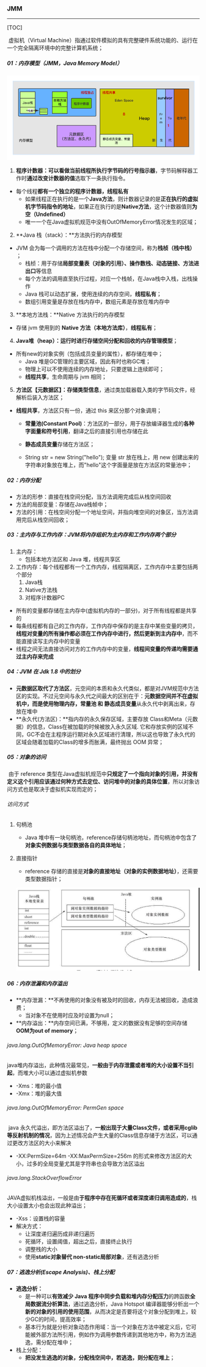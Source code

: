 ### JMM

------

[TOC]

​	虚拟机（Virtual Machine）指通过软件模拟的具有完整硬件系统功能的、运行在一个完全隔离环境中的完整计算机系统；

##### 01：内存模型（JMM，Java Memory Model）

![JMM](https://github.com/likang315/Middleware/blob/master/02%EF%BC%9AJVM/photos/JMM.png?raw=true)

1. **程序计数器：**可以看做当前线程**所执行字节码的行号指示器**，字节码解释器工作时**通过改变计数器的值**选取下一条执行指令。
- 每个线程**都有一个独立的程序计数器，线程私有**
   - 如果线程正在执行的是一个**Java方法**，则计数器记录的是**正在执行的虚拟机字节码指令的地址**，如果正在执行的是**Native方法**，这个计数器值则**为空（Undefined）**
   - 唯一一个在Java虚拟机规范中没有OutOfMemoryError情况发生的区域；
   
2. **Java 栈（stack）：**方法执行的内存模型
- JVM 会为每一个调用的方法在栈中分配一个存储空间，称为**栈桢（栈中栈）** ；
   - 栈桢：用于存储**局部变量表（对象的引用）、操作数栈、动态链接、方法进出口**等信息
   - 每个方法的调用直至执行过程，对应一个栈帧，在Java栈中入栈，出栈操作
   - Java 栈可以动态扩展，使用连续的内存空间，**线程私有**；
   - 数组引用变量是存放在栈内存中，数组元素是存放在堆内存中
   
3. **本地方法栈：**Native 方法执行的内存模型
- 存储 jvm 使用到的 **Native 方法（本地方法库）**，**线程私有**；
  
4. **Java堆（heap）：**运行时进行**存储空间分配和回收的内存管理模型**；
- 所有new的对象实例（包括成员变量的属性），都存储在堆中；
   - Java 堆是GC管理的主要区域，因此有时也称GC堆；
   - 物理上可以不使用连续的内存地址，只要逻辑上连续即可；
   - **线程共享**，生命周期与 jvm 相同；
   
5. **方法区【元数据区】：**存储**类型信息**，通过类加载器载入类的字节码文件，经解析后装入方法区；
- **线程共享**，方法区只有一份，通过 this 来区分那个对象调用；
   - **常量池(Constant Pool)**：方法区的一部分，用于存放编译器生成的**各种字面量和符号引用**，翻译之后的直接引用也存储在此
   - **静态成员变量**存储在方法区；
   
   - String str = new String("hello");   变量 str 放在栈上，用 new 创建出来的字符串对象放在堆上，而"hello"这个字面量是放在方法区的常量池中；

##### 02：内存分配

- 方法的形参：直接在栈空间分配，当方法调用完成后从栈空间回收
- 方法的局部变量：存储在Java栈帧中；
- 方法的引用：在栈空间分配一个地址空间，并指向堆空间的对象区，当方法调用完后从栈空间回收；

##### 03：主内存与工作内存：JVM将内存组织为主内存和工作内存两个部分

1. 主内存：
   - 包括本地方法区和 Java 堆，线程共享区
2. 工作内存：每个线程都有一个工作内存，线程隔离区，工作内存中主要包括两个部分
   1. Java栈
   2. Native方法栈
   3. 对程序计数器PC

- 所有的变量都存储在主内存中(虚拟机内存的一部分)，对于所有线程都是共享的
- 每条线程都有自己的工作内存，工作内存中保存的是主存中某些变量的拷贝，**线程对变量的所有操作都必须在工作内存中进行，然后更新到主内存中**，而不能直接读写主内存中的变量
- 线程之间无法直接访问对方的工作内存中的变量，**线程间变量的传递均需要通过主内存来完成**

#####  04：JVM 在 Jdk 1.8 中的划分

- **元数据区取代了方法区**，元空间的本质和永久代类似，都是对JVM规范中方法区的实现。不过元空间与永久代之间最大的区别在于：**元数据空间并不在虚拟机中，而是使用物理内存，常量池 和 静态成员变量**从永久代中剥离出来，存放在堆中
- **永久代(方法区)：**指内存的永久保存区域，主要存放 Class和Meta（元数据）的信息，Class在被加载的时候被放入永久区域. 它和存放实例的区域不同，GC不会在主程序运行期对永久区域进行清理，所以这也导致了永久代的区域会随着加载的Class的增多而胀满，最终抛出 OOM 异常；

##### 05：对象的访问

​	由于 reference 类型在Java虚拟机规范中**只规定了一个指向对象的引用，并没有定义这个引用应该通过何种方式去定位、访问堆中的对象的具体位置**，所以对象访问方式也是取决于虚拟机实现而定的；

###### 访问方式

1. 句柄池

   - Java 堆中有一块句柄池，reference存储句柄池地址，而句柄池中包含了**对象实例数据与类型数据各自的具体地址**；

2. 直接指针

   - reference 存储的直接是**对象的直接地址（对象的实例数据地址）**，还需要类型数据指针；

   ![](https://github.com/likang315/Middleware/blob/master/02%EF%BC%9AJVM/photos/%E5%8F%A5%E6%9F%84%E6%B1%A0.png?raw=true)


##### 06：内存泄漏和内存溢出

- **内存泄漏：**不再使用的对象没有被及时的回收，内存无法被回收，造成浪费；
  - 当对象不在使用时应及时设置为null；
-  **内存溢出：**内存空间已满，不够用，定义的数据没有足够的空间存储 **OOM为out of memory**；

###### java.lang.OutOfMemoryError: Java heap space

​	java堆内存溢出，此种情况最常见，**一般由于内存泄露或者堆的大小设置不当引起**，而堆大小可以通过虚拟机参数

- -Xms：堆的最小值
- -Xmx：堆的最大值

###### java.lang.OutOfMemoryError: PermGen space

​	java 永久代溢出，即方法区溢出了，**一般出现于大量Class文件，或者采用cglib等反射机制的情况**，因为上述情况会产生大量的Class信息存储于方法区，可以通过更改方法区的大小来解决

- -XX:PermSize=64m -XX:MaxPermSize=256m 的形式来修改方法区的大小，过多的全局变量尤其是字符串也会导致方法区溢出

###### java.lang.StackOverflowError

​	JAVA虚拟机栈溢出，一般是由**于程序中存在死循环或者深度递归调用造成的**，栈大小设置太小也会出现此种溢出；

- -Xss：设置栈的容量
- 解决方式：
  - 让深度递归遍历成非递归遍历
  - 死循环，设置阈值，超出之后，直接终止执行
  - 调整栈的大小
  - 使用**static对象替代 non-static局部对象**，还有逃逸分析

##### 07：逃逸分析(Escape Analysis)、栈上分配

- **逃逸分析：**
  - 是一种可以**有效减少 Java 程序中同步负载和堆内存分配压力**的跨函数**全局数据流分析算法**，通过逃逸分析，Java Hotspot 编译器能够分析出一个**新的对象的引用的使用范围**，从而决定是否要将这个对象分配到堆上，较少GC的时间，提高效率；
  - 基本行为就是分析对象动态作用域：当一个对象在方法中被定义后，它可能被外部方法所引用，例如作为调用参数传递到其他地方中，称为方法逃逸，需分配在堆中；
- 栈上分配：
  - **把没发生逃逸的对象，分配栈空间中，若逃逸，则分配在堆上**；



